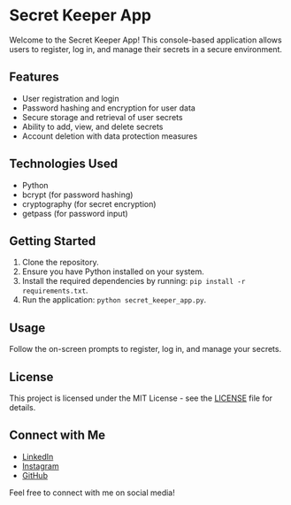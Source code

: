 # Secret Keeper App

Welcome to the Secret Keeper App! This console-based application allows users to register, log in, and manage their secrets in a secure environment.

## Features

- User registration and login
- Password hashing and encryption for user data
- Secure storage and retrieval of user secrets
- Ability to add, view, and delete secrets
- Account deletion with data protection measures

## Technologies Used

- Python
- bcrypt (for password hashing)
- cryptography (for secret encryption)
- getpass (for password input)

## Getting Started

1. Clone the repository.
2. Ensure you have Python installed on your system.
3. Install the required dependencies by running: `pip install -r requirements.txt`.
4. Run the application: `python secret_keeper_app.py`.

## Usage

Follow the on-screen prompts to register, log in, and manage your secrets.

## License

This project is licensed under the MIT License - see the [LICENSE](LICENSE) file for details.

## Connect with Me

- [LinkedIn](https://www.linkedin.com/in/https://www.linkedin.com/in/bhatt-krishna-b077691b9?utm_source=share&utm_campaign=share_via&utm_content=profile&utm_medium=android_app/)
- [Instagram](https://www.instagram.com/thekrishnabhatt/)
- [GitHub](https://github.com/krishna7124/)

Feel free to connect with me on social media!
